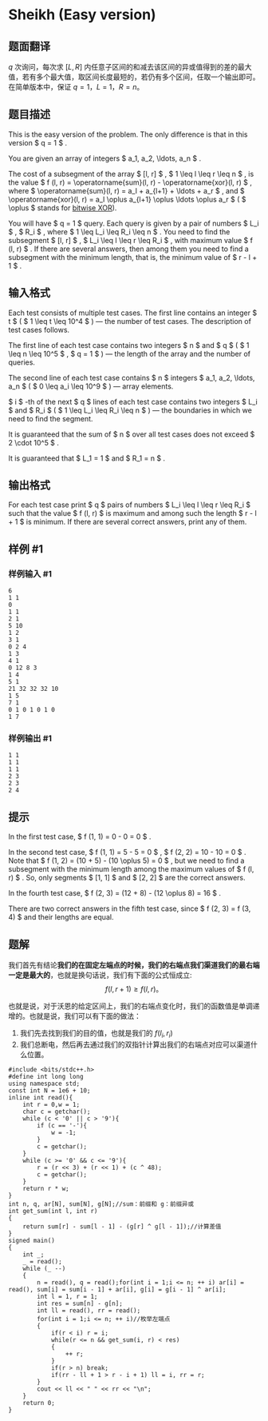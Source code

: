 # Sheikh (Easy version)

## 题面翻译

$q$ 次询问，每次求 $[L, R]$ 内任意子区间的和减去该区间的异或值得到的差的最大值，若有多个最大值，取区间长度最短的，若仍有多个区间，任取一个输出即可。在简单版本中，保证 $q = 1$，$L$ = 1，$R = n$。

## 题目描述

This is the easy version of the problem. The only difference is that in this version $ q = 1 $ .

You are given an array of integers $ a_1, a_2, \ldots, a_n $ .

The cost of a subsegment of the array $ [l, r] $ , $ 1 \leq l \leq r \leq n $ , is the value $ f (l, r) = \operatorname{sum}(l, r) - \operatorname{xor}(l, r) $ , where $ \operatorname{sum}(l, r) = a_l + a_{l+1} + \ldots + a_r $ , and $ \operatorname{xor}(l, r) = a_l \oplus a_{l+1} \oplus \ldots \oplus a_r $ ( $ \oplus $ stands for [bitwise XOR](https://en.wikipedia.org/wiki/Bitwise_operation#XOR)).

You will have $ q = 1 $ query. Each query is given by a pair of numbers $ L_i $ , $ R_i $ , where $ 1 \leq L_i \leq R_i \leq n $ . You need to find the subsegment $ [l, r] $ , $ L_i \leq l \leq r \leq R_i $ , with maximum value $ f (l, r) $ . If there are several answers, then among them you need to find a subsegment with the minimum length, that is, the minimum value of $ r - l + 1 $ .

## 输入格式

Each test consists of multiple test cases. The first line contains an integer $ t $ ( $ 1 \leq t \leq 10^4 $ ) — the number of test cases. The description of test cases follows.

The first line of each test case contains two integers $ n $ and $ q $ ( $ 1 \leq n \leq 10^5 $ , $ q = 1 $ ) — the length of the array and the number of queries.

The second line of each test case contains $ n $ integers $ a_1, a_2, \ldots, a_n $ ( $ 0 \leq a_i \leq 10^9 $ ) — array elements.

 $ i $ -th of the next $ q $ lines of each test case contains two integers $ L_i $ and $ R_i $ ( $ 1 \leq L_i \leq R_i \leq n $ ) — the boundaries in which we need to find the segment.

It is guaranteed that the sum of $ n $ over all test cases does not exceed $ 2 \cdot 10^5 $ .

It is guaranteed that $ L_1 = 1 $ and $ R_1 = n $ .

## 输出格式

For each test case print $ q $ pairs of numbers $ L_i \leq l \leq r \leq R_i $ such that the value $ f (l, r) $ is maximum and among such the length $ r - l + 1 $ is minimum. If there are several correct answers, print any of them.

## 样例 #1

### 样例输入 #1

```
6
1 1
0
1 1
2 1
5 10
1 2
3 1
0 2 4
1 3
4 1
0 12 8 3
1 4
5 1
21 32 32 32 10
1 5
7 1
0 1 0 1 0 1 0
1 7
```

### 样例输出 #1

```
1 1
1 1
1 1
2 3
2 3
2 4
```

## 提示

In the first test case, $ f (1, 1) = 0 - 0 = 0 $ .

In the second test case, $ f (1, 1) = 5 - 5 = 0 $ , $ f (2, 2) = 10 - 10 = 0 $ . Note that $ f (1, 2) = (10 + 5) - (10 \oplus 5) = 0 $ , but we need to find a subsegment with the minimum length among the maximum values of $ f (l, r) $ . So, only segments $ [1, 1] $ and $ [2, 2] $ are the correct answers.

In the fourth test case, $ f (2, 3) = (12 + 8) - (12 \oplus 8) = 16 $ .

There are two correct answers in the fifth test case, since $ f (2, 3) = f (3, 4) $ and their lengths are equal.

## 题解
我们首先有结论**我们的在固定左端点的时候，我们的右端点我们渠道我们的最右端一定是最大的**，也就是换句话说，我们有下面的公式恒成立:
$$f(l,r+1)\geq f(l,r)。$$

也就是说，对于沃恩的给定区间上，我们的右端点变化时，我们的函数值是单调递增的。也就是说，我们可以有下面的做法：
1. 我们先去找到我们的目的值，也就是我们的 $f(l_{i},r_{i})$
2. 我们总断电，然后再去通过我们的双指针计算出我们的右端点对应可以渠道什么位置。
```
#include <bits/stdc++.h>
#define int long long
using namespace std;
const int N = 1e6 + 10;
inline int read(){
	int r = 0,w = 1;
	char c = getchar();
	while (c < '0' || c > '9'){
		if (c == '-'){
			w = -1;
		}
		c = getchar();
	}
	while (c >= '0' && c <= '9'){
		r = (r << 3) + (r << 1) + (c ^ 48);
		c = getchar();
	}
	return r * w;
}
int n, q, ar[N], sum[N], g[N];//sum：前缀和 g：前缀异或 
int get_sum(int l, int r)
{
	return sum[r] - sum[l - 1] - (g[r] ^ g[l - 1]);//计算差值 
}
signed main()
{
	int _;
	_ = read();
	while (_ --)
	{
		n = read(), q = read();for(int i = 1;i <= n; ++ i) ar[i] = read(), sum[i] = sum[i - 1] + ar[i], g[i] = g[i - 1] ^ ar[i];
		int l = 1, r = 1;
		int res = sum[n] - g[n];
		int ll = read(), rr = read();
		for(int i = 1;i <= n; ++ i)//枚举左端点
		{
			if(r < i) r = i;
			while(r <= n && get_sum(i, r) < res)
			{
				++ r;
			}
            if(r > n) break;
			if(rr - ll + 1 > r - i + 1) ll = i, rr = r;  
		}
		cout << ll << " " << rr << "\n";
	}
	return 0;
}
```
